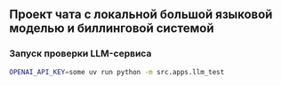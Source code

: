 ## Проект чата с локальной большой языковой моделью и биллинговой системой

### Запуск проверки LLM-сервиса
```bash
OPENAI_API_KEY=some uv run python -m src.apps.llm_test
```

